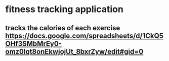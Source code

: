 # fitness tracking application

## tracks the calories of each exercise https://docs.google.com/spreadsheets/d/1CkQ5OHf3SMbMrEy0-omz0lqt8onEkwjojUt_8bxrZyw/edit#gid=0